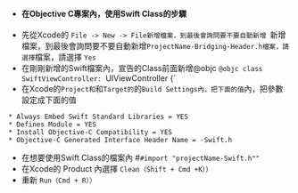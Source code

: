 * #### 在Objective C專案內，使用Swift Class的步驟
* 先從Xcode的 `File -> New -> File新增檔案，到最後會詢問要不要自動新增 `新增檔案，到最後會詢問要不要自動新增`ProjectName-Bridging-Header.h檔案，請選擇`檔案，請選擇 `Yes`
* 在剛剛新增的Swift檔案內，宣告的Class前面新增@objc
`@objc class SwiftViewController: `UIViewController {`
* 在Xcode的`Project和`和`Target的`的`Build Settings內，把下面的值`內，把參數設定成下面的值
```
* Always Embed Swift Standard Libraries = YES
* Defines Module = YES
* Install Objective-C Compatibility = YES
* Objective-C Generated Interface Header Name = -Swift.h
```
* 在想要使用Swift Class的檔案內 #`#import "projectName-Swift.h""`
* 在Xcode的 Product 內選擇 `Clean（Shift + Cmd +K））`
* 重新 `Run（Cmd + R））`